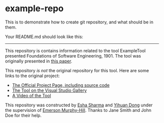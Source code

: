 # example-repo
This is to demonstrate how to create git repository,
and what should be in them. 

Your README.md should look like this:

***

This repository is contains information related to the tool ExampleTool presented Foundations of Software Engineering, 1901. The tool was originally presented in [this paper](http://ieeexplore.ieee.org/xpl/articleDetails.jsp?arnumber=6747210).

This repository _is not_ the original repository for this tool. Here are some links to the original project:
* [The Official Project Page, including source code](https://sando.codeplex.com/)
* [The Tool on the Visual Studio Gallery](https://visualstudiogallery.msdn.microsoft.com/06f39a31-20ce-408c-afee-8a02b484db1c)
* [A Video of the Tool](https://www.youtube.com/watch?v=SDTPDpleOcM)

This repository was constructed by [Esha Sharma](https://github.com/EshaSharma) and [Yihuan Dong](https://github.com/YihuanDong) under the supervision of [Emerson Murphy-Hill](https://github.com/CaptainEmerson). Thanks to Jane Smith and John Doe for their help. 
